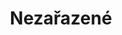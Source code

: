 ---
title: "Nezařazené"
permalink: nezarazene/
redirect_to: /rozcestnik.html#Nezařazené
exclude: true
---